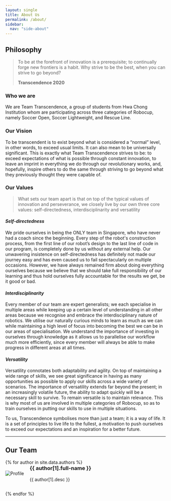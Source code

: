 ```yaml
---
layout: single
title: About Us
permalink: /about/
sidebar:
  nav: "side-about"
---
```

## Philosophy

>To be at the forefront of innovation is a prerequisite; to continually forge new frontiers is a habit. Why strive to be the best, when you can strive to go beyond?
>
>**Transcendence 2020**


### Who we are

We are Team Transcendence, a group of students from Hwa Chong Institution whom are participating across three categories of Robocup, namely Soccer Open, Soccer Lightweight, and Rescue Line.

### Our Vision

To be transcendent is to exist beyond what is considered a “normal” level, in other words, to exceed usual limits. It can also mean to be universally significant. This is exactly what Team Transcendence strives to be: to exceed expectations of what is possible through constant innovation, to leave an imprint in everything we do through our revolutionary works, and, hopefully, inspire others to do the same through striving to go beyond what they previously thought they were capable of.

### Our Values

>What sets our team apart is that on top of the typical values of innovation and perseverance, we closely live by our own three core values: self-directedness, interdisciplinarity and versatility

#### *Self-directedness*
We pride ourselves in being the ONLY team in Singapore, who have never had a coach since the beginning. Every step of the robot's construction process, from the first line of our robot’s design to the last line of code in our program, is completely done by us without any external help. Our unwavering insistence on self-directedness has definitely not made our journey easy and has even caused us to fail spectacularly on multiple occasions. However, we have always remained firm about doing everything ourselves because we believe that we should take full responsibility of our learning and thus hold ourselves fully accountable for the results we get, be it good or bad.

#### *Interdisciplinarity*
Every member of our team are expert generalists; we each specialise in multiple areas while keeping up a certain level of understanding in all other areas because we recognise and embrace the interdisciplinary nature of robotics. We utilise our naturally curious minds to learn as much as we can while maintaining a high level of focus into becoming the best we can be in our areas of specialisation. We understand the importance of investing in ourselves through knowledge as it allows us to parallelise our workflow much more efficiently, since every member will always be able to make progress in different areas at all times.

#### *Versatility*
Versatility connotates both adaptability and agility. On top of maintaining a wide range of skills, we see great significance in having as many opportunities as possible to apply our skills across a wide variety of scenarios. The importance of versatility extends far beyond the present; in an increasingly volatile future, the ability to adapt quickly will be a necessary skill to survive. To remain versatile is to maintain relevance. This is why most of us are involved in multiple categories of Robocup, so as to train ourselves in putting our skills to use in multiple situations.

To us, Transcendence symbolises more than just a team; it is a way of life. It is a set of principles to live life to the fullest, a motivation to push ourselves to exceed our expectations and an inspiration for a better future.

---

## Our Team

<style>
    .person-pic {
        max-width: 25%;
        margin-right: 1em;
    }
    .person-info {
        max-width: 70%;
        margin: 0;
    }
    @media only screen and (max-width: 500px) {
        .person-pic {
            max-width: 40%;
            min-width: 100px;
            margin: 0 0 0.5em 0 !important;
        }
        .person-info {
            max-width: 100%;
            margin: 0;
        }
    }
    .person-desc {
        margin: 0 !important;
    }
    .person-name {
        margin-top: 0 !important;
    }
    .person {
        vertical-align: middle;
        margin-bottom: 2em;
        display: block;  
    }
    .person-info, .person-pic {
        display: inline-block;
        vertical-align: middle;
    }
</style>
<!---
<div class="person">
    <img src="/assets/image.png" alt="Profile" class="person-pic">
    <div class="person-info">
        <h3 class="person-name">Tan Kai Cong</h3>
        <p class="person-desc">Hello, I am Kai Cong! I am the mechanical designer for Soccer Open, electronics designer for Soccer Lightweight, and the developer of robot strategy and other locomotion-related programming for both Soccer Open and Lightweight.</p>
    </div>
</div>
<div class="person">
    <img src="/assets/31131193_10209427935090432_5447242816050692096_o-1-912x1024.jpg" alt="Profile" class="person-pic">
    <div class="person-info">
        <h3 class="person-name">Lim Jing Heng</h3>
        <p class="person-desc">Hello, I am Jing Heng! I am the electronics designer for Soccer Open, as well as the mechanical designer and programmer for Rescue Line.</p>
    </div>
</div>
<div class="person">
    <img src="/assets/justin.png" alt="Profile" class="person-pic">
    <div class="person-info">
        <h3 class="person-name">Justin Tan</h3>
        <p class="person-desc">Hi I am Justin! I am in charge of the programming of the camera and the RoboCup sokker robot!</p>
    </div>
</div>
<div class="person">
    <img src="/assets/IMG_2247-1.jpg" alt="Profile" class="person-pic">
    <div class="person-info">
        <h3 class="person-name">Zhang Yijian</h3>
        <p class="person-desc">Hi I’m Yijian, the mechanical designer for Rescue Line! #Team8076Z</p>
    </div>
</div>
<div class="person">
    <img src="/assets/dunyu.jpg" alt="Profile" class="person-pic">
    <div class="person-info">
        <h3 class="person-name">Yeo Dun Yu</h3>
        <p class="person-desc">Ni hao wo shi dun yu</p>
    </div>
</div>
--->
<div class="info">
{% for author in site.data.authors %}
    <div class="person">
        <img src="{{ author[1].avatar }}" alt="Profile" class="person-pic">
        <div class="person-info">
            <h3 class="person-name">{{ author[1].full-name }}</h3>
            <p class="person-desc">{{ author[1].desc }}</p>
        </div>
    </div>
{% endfor %}
</div>